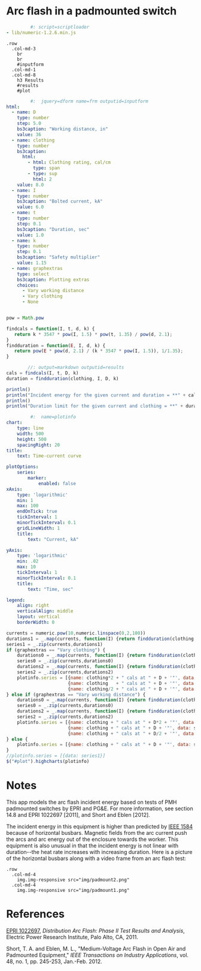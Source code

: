 # Arc flash in a padmounted switch

<!-- Script loader -->

```yaml
         #: script=scriptloader
- lib/numeric-1.2.6.min.js
```

<!-- Emblem structure for input and results -->

```emblem
.row
  .col-md-3
    br
    br
    #inputform
  .col-md-1
  .col-md-8
    h3 Results
    #results
    #plot
```

<!-- Input form -->

```yaml
         #:  jquery=dform name=frm outputid=inputform
html:
  - name: D
    type: number
    step: 5.0
    bs3caption: "Working distance, in"
    value: 36
  - name: clothing
    type: number
    bs3caption:
      html:
        - html: Clothing rating, cal/cm
          type: span
        - type: sup
          html: 2
    value: 8.0
  - name: I
    type: number
    bs3caption: "Bolted current, kA"
    value: 6.0
  - name: t
    type: number
    step: 0.1
    bs3caption: "Duration, sec"
    value: 1.0
  - name: k
    type: number
    step: 0.1
    bs3caption: "Safety multiplier"
    value: 1.15
  - name: graphextras
    type: select
    bs3caption: Plotting extras
    choices:
      - Vary working distance
      - Vary clothing
      - None
```

<!-- Define main calculation functions -->

```js

pow = Math.pow

findcals = function(I, t, d, k) {
   return k * 3547 * pow(I, 1.5) * pow(t, 1.35) / pow(d, 2.1);
}
findduration = function(E, I, d, k) {
   return pow(E * pow(d, 2.1) / (k * 3547 * pow(I, 1.5)), 1/1.35);
}
```

<!-- Run and print results -->

```js
        //: output=markdown outputid=results
cals = findcals(I, t, D, k)
duration = findduration(clothing, I, D, k)

println()
println("Incident energy for the given current and duration = **" + cals.toFixed(2) + " cal/cm^2**")
println()
println("Duration limit for the given current and clothing = **" + duration.toFixed(2) + " secs**")

```

<!-- Plot info -->

```yaml
         #:  name=plotinfo
chart:
    type: line
    width: 500
    height: 500
    spacingRight: 20
title:
    text: Time-current curve

plotOptions:
    series:
        marker:
            enabled: false
xAxis:
    type: 'logarithmic'
    min: 1
    max: 100
    endOnTick: true
    tickInterval: 1
    minorTickInterval: 0.1
    gridLineWidth: 1
    title:
        text: "Current, kA"

yAxis:
    type: 'logarithmic'
    min: .02
    max: 10
    tickInterval: 1
    minorTickInterval: 0.1
    title:
        text: "Time, sec"

legend:
    align: right
    verticalAlign: middle
    layout: vertical
    borderWidth: 0
```

<!-- Plot -->

```js
currents = numeric.pow(10,numeric.linspace(0,2,100))
durations1 = _.map(currents, function(I) {return findduration(clothing, I, D, k)})
series1 = _.zip(currents,durations1)
if (graphextras == "Vary clothing") {
    durations0 = _.map(currents, function(I) {return findduration(clothing * 2, I, D, k)})
    series0 = _.zip(currents,durations0)
    durations2 = _.map(currents, function(I) {return findduration(clothing / 2, I, D, k)})
    series2 = _.zip(currents,durations2)
    plotinfo.series = [{name: clothing*2 + " cals at " + D + '"', data: series0},
                       {name: clothing   + " cals at " + D + '"', data: series1},
                       {name: clothing/2 + " cals at " + D + '"', data: series2}]
} else if (graphextras == "Vary working distance") {
    durations0 = _.map(currents, function(I) {return findduration(clothing, I, D * 2, k)})
    series0 = _.zip(currents,durations0)
    durations2 = _.map(currents, function(I) {return findduration(clothing, I, D / 2, k)})
    series2 = _.zip(currents,durations2)
    plotinfo.series = [{name: clothing + " cals at " + D*2 + '"', data: series0},
                       {name: clothing + " cals at " + D + '"', data: series1},
                       {name: clothing + " cals at " + D/2 + '"', data: series2}]
} else {
    plotinfo.series = [{name: clothing + " cals at " + D + '"', data: series1}]
}
//plotinfo.series = [{data: series1}]
$("#plot").highcharts(plotinfo)
```

# Notes

This app models the arc flash incident energy based on tests of PMH
padmounted switches by EPRI and PG&E. For more information, see
section 14.8 and EPRI 1022697 [2011], and Short and Eblen [2012].

The incident energy in this equipment is higher than predicted by
[IEEE 1584](mdpad.html?1584.md) because of horizontal busbars.
Magnetic fields from the arc current push the arcs and arc energy out
of the enclosure towards the worker. This equipment is also unusual in
that the incident energy is not linear with duration--the heat rate
increases with increasing duration. Here is a picture of the
horizontal busbars along with a video frame from an arc flash test:

<!-- Emblem structure for displaying pictures -->

```emblem
.row
  .col-md-4
    img.img-responsive src="img/padmount2.png"
  .col-md-4
    img.img-responsive src="img/padmount1.png"
```

# References

[EPRI 1022697](http://www.epri.com/abstracts/Pages/ProductAbstract.aspx?ProductId=000000000001022697),
*Distribution Arc Flash: Phase II Test Results and Analysis*, Electric
Power Research Institute, Palo Alto, CA, 2011.

Short, T. A. and Eblen, M. L., "Medium-Voltage Arc Flash in Open Air
and Padmounted Equipment," *IEEE Transactions on Industry Applications*,
vol. 48, no. 1, pp. 245-253, Jan.-Feb. 2012.
